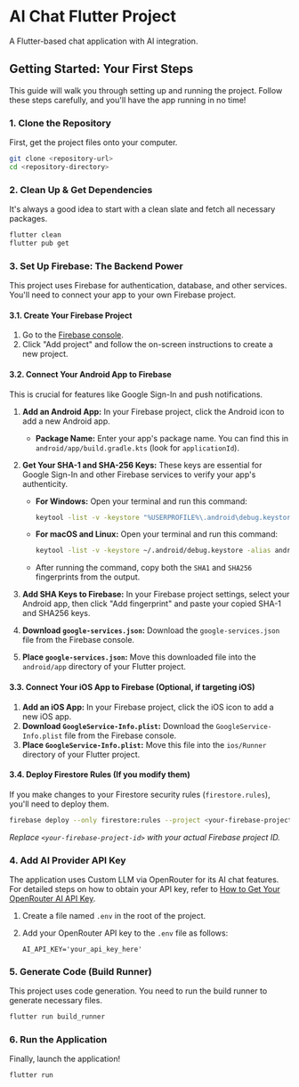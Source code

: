 # AI Chat Flutter Project

A Flutter-based chat application with AI integration.

## Getting Started: Your First Steps

This guide will walk you through setting up and running the project. Follow these steps carefully, and you'll have the app running in no time!

### 1. Clone the Repository

First, get the project files onto your computer.

```bash
git clone <repository-url>
cd <repository-directory>
```

### 2. Clean Up & Get Dependencies

It's always a good idea to start with a clean slate and fetch all necessary packages.

```bash
flutter clean
flutter pub get
```

### 3. Set Up Firebase: The Backend Power

This project uses Firebase for authentication, database, and other services. You'll need to connect your app to your own Firebase project.

#### 3.1. Create Your Firebase Project

1.  Go to the [Firebase console](https://console.firebase.google.com/).
2.  Click "Add project" and follow the on-screen instructions to create a new project.

#### 3.2. Connect Your Android App to Firebase

This is crucial for features like Google Sign-In and push notifications.

1.  **Add an Android App:** In your Firebase project, click the Android icon to add a new Android app.
    - **Package Name:** Enter your app's package name. You can find this in `android/app/build.gradle.kts` (look for `applicationId`).
2.  **Get Your SHA-1 and SHA-256 Keys:** These keys are essential for Google Sign-In and other Firebase services to verify your app's authenticity.

    - **For Windows:**
      Open your terminal and run this command:

      ```bash
      keytool -list -v -keystore "%USERPROFILE%\.android\debug.keystore" -alias androiddebugkey -storepass android -keypass android
      ```

    - **For macOS and Linux:**
      Open your terminal and run this command:

      ```bash
      keytool -list -v -keystore ~/.android/debug.keystore -alias androiddebugkey -storepass android -keypass android
      ```

    - After running the command, copy both the `SHA1` and `SHA256` fingerprints from the output.

3.  **Add SHA Keys to Firebase:** In your Firebase project settings, select your Android app, then click "Add fingerprint" and paste your copied SHA-1 and SHA256 keys.
4.  **Download `google-services.json`:** Download the `google-services.json` file from the Firebase console.
5.  **Place `google-services.json`:** Move this downloaded file into the `android/app` directory of your Flutter project.

#### 3.3. Connect Your iOS App to Firebase (Optional, if targeting iOS)

1.  **Add an iOS App:** In your Firebase project, click the iOS icon to add a new iOS app.
2.  **Download `GoogleService-Info.plist`:** Download the `GoogleService-Info.plist` file from the Firebase console.
3.  **Place `GoogleService-Info.plist`:** Move this file into the `ios/Runner` directory of your Flutter project.

#### 3.4. Deploy Firestore Rules (If you modify them)

If you make changes to your Firestore security rules (`firestore.rules`), you'll need to deploy them.

```bash
firebase deploy --only firestore:rules --project <your-firebase-project-id>
```

_Replace `<your-firebase-project-id>` with your actual Firebase project ID._

### 4. Add AI Provider API Key

The application uses Custom LLM via OpenRouter for its AI chat features. For detailed steps on how to obtain your API key, refer to [How to Get Your OpenRouter AI API Key](docs/openrouter_api_key.md).

1.  Create a file named `.env` in the root of the project.
2.  Add your OpenRouter API key to the `.env` file as follows:

    ```
    AI_API_KEY='your_api_key_here'
    ```

### 5. Generate Code (Build Runner)

This project uses code generation. You need to run the build runner to generate necessary files.

```bash
flutter run build_runner
```

### 6. Run the Application

Finally, launch the application!

```bash
flutter run
```
